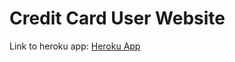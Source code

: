 # Credit Card User Website

Link to heroku app: [Heroku App](https://o-captain-my-captain.herokuapp.com/)
